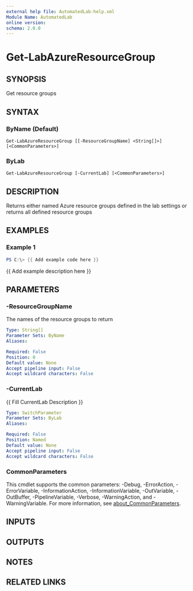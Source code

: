 ```yaml
---
external help file: AutomatedLab-help.xml
Module Name: AutomatedLab
online version:
schema: 2.0.0
---
```


# Get-LabAzureResourceGroup

## SYNOPSIS
Get resource groups

## SYNTAX

### ByName (Default)
```
Get-LabAzureResourceGroup [[-ResourceGroupName] <String[]>] [<CommonParameters>]
```

### ByLab
```
Get-LabAzureResourceGroup [-CurrentLab] [<CommonParameters>]
```

## DESCRIPTION
Returns either named Azure resource groups defined in the lab settings or returns all defined resource groups

## EXAMPLES

### Example 1
```powershell
PS C:\> {{ Add example code here }}
```

{{ Add example description here }}

## PARAMETERS

### -ResourceGroupName
The names of the resource groups to return

```yaml
Type: String[]
Parameter Sets: ByName
Aliases:

Required: False
Position: 0
Default value: None
Accept pipeline input: False
Accept wildcard characters: False
```

### -CurrentLab
{{ Fill CurrentLab Description }}

```yaml
Type: SwitchParameter
Parameter Sets: ByLab
Aliases:

Required: False
Position: Named
Default value: None
Accept pipeline input: False
Accept wildcard characters: False
```

### CommonParameters
This cmdlet supports the common parameters: -Debug, -ErrorAction, -ErrorVariable, -InformationAction, -InformationVariable, -OutVariable, -OutBuffer, -PipelineVariable, -Verbose, -WarningAction, and -WarningVariable. For more information, see [about_CommonParameters](http://go.microsoft.com/fwlink/?LinkID=113216).

## INPUTS

## OUTPUTS

## NOTES

## RELATED LINKS
